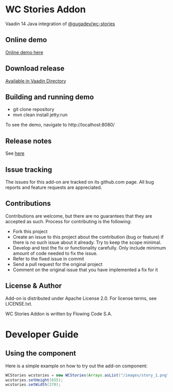 # WC Stories Addon

Vaadin 14 Java integration of [@gugadev/wc-stories](https://www.npmjs.com/package/@gugadev/wc-stories)

## Online demo

[Online demo here](https://addonsv23.flowingcode.com/wcstories)

## Download release

[Available in Vaadin Directory](https://vaadin.com/directory/component/wc-stories-addon)

## Building and running demo

- git clone repository
- mvn clean install jetty:run

To see the demo, navigate to http://localhost:8080/

## Release notes

See [here](https://github.com/FlowingCode/WCStoriesAddon/releases)

## Issue tracking

The issues for this add-on are tracked on its github.com page. All bug reports and feature requests are appreciated. 

## Contributions

Contributions are welcome, but there are no guarantees that they are accepted as such. Process for contributing is the following:

- Fork this project
- Create an issue to this project about the contribution (bug or feature) if there is no such issue about it already. Try to keep the scope minimal.
- Develop and test the fix or functionality carefully. Only include minimum amount of code needed to fix the issue.
- Refer to the fixed issue in commit
- Send a pull request for the original project
- Comment on the original issue that you have implemented a fix for it

## License & Author

Add-on is distributed under Apache License 2.0. For license terms, see LICENSE.txt.

WC Stories Addon is written by Flowing Code S.A.


# Developer Guide

## Using the component

Here is a simple example on how to try out the add-on component:

```java
WCStories wcstories = new WCStories(Arrays.asList("/images/story_1.png", "/images/story_2.png"));
wcstories.setHeight(655);
wcstories.setWidth(370);
```
